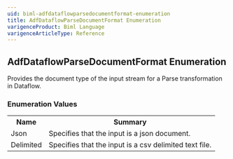 ```yaml
---
uid: biml-adfdataflowparsedocumentformat-enumeration
title: AdfDataflowParseDocumentFormat Enumeration
varigenceProduct: Biml Language
varigenceArticleType: Reference
---
```


## AdfDataflowParseDocumentFormat Enumeration<div class="LanguageSummary"><div class ="SummaryItem">Provides the document type of the input stream for a Parse transformation in Dataflow.</div></div><div class="EnumValueGroup">### Enumeration Values<table id="EnumValue" class="MemberList"><tbody><tr><th class="MemberNameColumnHeader">Name</th><th class="MemberSummaryColumnHeader">Summary</th></tr><tr class="cd0"><td class="MemberName">Json</td><td class="MemberSummary"><div class ="SummaryItem">Specifies that the input is a json document.</div> </td></tr><tr class="cd1"><td class="MemberName">Delimited</td><td class="MemberSummary"><div class ="SummaryItem">Specifies that the input is a csv delimited text file.</div> </td></tr></tbody></table></div>
